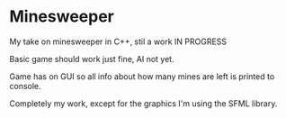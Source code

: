 # Minesweeper
My take on minesweeper in C++, stil a work IN PROGRESS

Basic game should work just fine, AI not yet.

Game has on GUI so all info about how many mines are left is printed to console.

Completely my work, except for the graphics
I'm using the SFML library.
